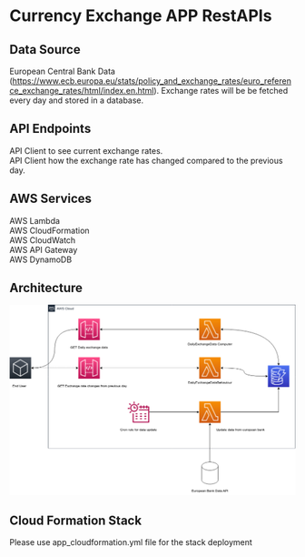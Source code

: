 # Currency Exchange APP RestAPIs
## Data Source

European Central Bank Data (https://www.ecb.europa.eu/stats/policy_and_exchange_rates/euro_reference_exchange_rates/html/index.en.html). Exchange rates will be be fetched every day and stored in a database.

## API Endpoints

API Client to see current exchange rates. \
API Client how the exchange rate has changed compared to the previous day.

## AWS Services

AWS Lambda \
AWS CloudFormation \
AWS CloudWatch \
AWS API Gateway \
AWS DynamoDB

## Architecture

![Screenshot](Architecture.png)

## Cloud Formation Stack

Please use app_cloudformation.yml file for the stack deployment



